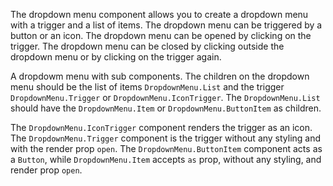 The dropdown menu component allows you to create a dropdown menu with a trigger and a list of items. The dropdown menu can be triggered by a button or an icon. The dropdown menu can be opened by clicking on the trigger. The dropdown menu can be closed by clicking outside the dropdown menu or by clicking on the trigger again.

A dropdowm menu with sub components. The children on the dropdown menu should be the list of items `DropdownMenu.List` and the trigger `DropdownMenu.Trigger` or `DropdownMenu.IconTrigger`. The `DropdownMenu.List` should have the `DropdownMenu.Item` or `DropdownMenu.ButtonItem` as children.

The `DropdownMenu.IconTrigger` component renders the trigger as an icon.
The `DropdownMenu.Trigger` component is the trigger without any styling and with the render prop `open`.
The `DropdownMenu.ButtonItem` component acts as a `Button`, while `DropdownMenu.Item` accepts `as` prop, without any styling, and render prop `open`.